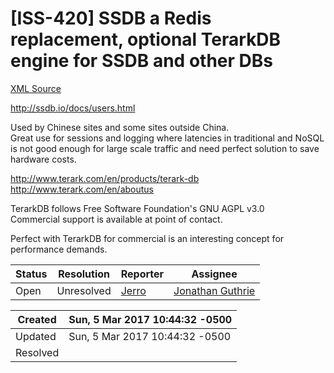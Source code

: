 # [ISS-420] SSDB a Redis replacement, optional TerarkDB engine for SSDB and other DBs

[XML Source](../xml/ISS-420.xml)
<p><p><a href="http://ssdb.io/docs/users.html" class="external-link" rel="nofollow">http://ssdb.io/docs/users.html</a></p>

<p>Used by Chinese sites and some sites outside China.<br/>
Great use for sessions and logging where latencies in traditional and NoSQL is not good enough for large scale traffic and need perfect solution to save hardware costs.</p>



<p><a href="http://www.terark.com/en/products/terark-db" class="external-link" rel="nofollow">http://www.terark.com/en/products/terark-db</a><br/>
 <a href="http://www.terark.com/en/aboutus" class="external-link" rel="nofollow">http://www.terark.com/en/aboutus</a></p>

<p>TerarkDB follows Free Software Foundation's GNU AGPL v3.0<br/>
 Commercial support is available at point of contact.</p>

<p>Perfect with TerarkDB for commercial is an interesting concept for performance demands.</p></p>





Status|Resolution|Reporter|Assignee
------|----------|--------|--------
Open|Unresolved|[Jerro](jerro)|[Jonathan Guthrie]($jono)





Created|Sun, 5 Mar 2017 10:44:32 -0500
-------|--------------
Updated|Sun, 5 Mar 2017 10:44:32 -0500
Resolved|




